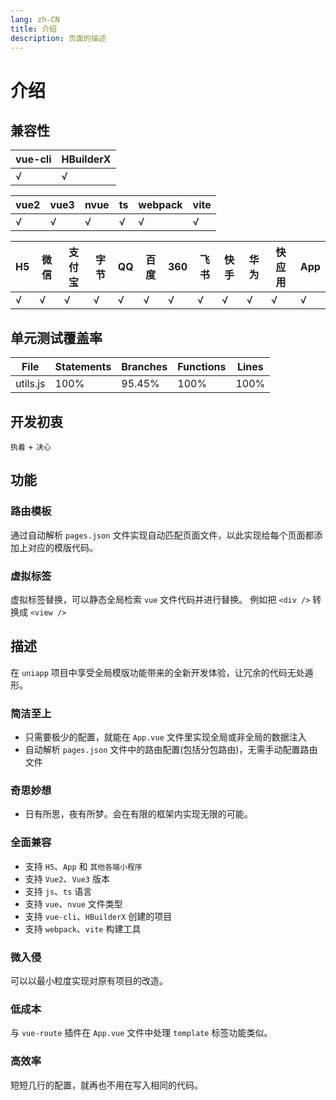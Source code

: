 ```yaml
---
lang: zh-CN
title: 介绍
description: 页面的描述
---
```


# 介绍

## 兼容性

| vue-cli | HBuilderX |
| ------- | --------- |
| √       | √         |

| vue2 | vue3 | nvue | ts  | webpack | vite |
| ---- | ---- | ---- | --- | ------- | ---- |
| √    | √    | √    | √   | √       | √    |

| H5  | 微信 | 支付宝 | 字节 | QQ  | 百度 | 360 | 飞书 | 快手 | 华为 | 快应用 | App |
| --- | ---- | ------ | ---- | --- | ---- | --- | ---- | ---- | ---- | ------ | --- |
| √   | √    | √      | √    | √   | √    | √   | √    | √    | √    | √      | √   |

## 单元测试覆盖率

| File     | Statements | Branches | Functions | Lines |
| -------- | ---------- | -------- | --------- | ----- |
| utils.js | 100%       | 95.45%   | 100%      | 100%  |

## 开发初衷

`执着` + `决心`

## 功能

### 路由模板

通过自动解析 `pages.json` 文件实现自动匹配页面文件，以此实现给每个页面都添加上对应的模版代码。

### 虚拟标签

虚拟标签替换，可以静态全局检索 `vue` 文件代码并进行替换。
例如把 `<div />` 转换成 `<view />`


## 描述

在 `uniapp` 项目中享受全局模版功能带来的全新开发体验，让冗余的代码无处遁形。

### 简洁至上

-   只需要极少的配置，就能在 `App.vue` 文件里实现全局或非全局的数据注入
-   自动解析 `pages.json` 文件中的路由配置(包括分包路由)，无需手动配置路由文件

### 奇思妙想

-   日有所思，夜有所梦。会在有限的框架内实现无限的可能。

### 全面兼容

-   支持 `H5`、`App` 和 `其他各端小程序`
-   支持 `Vue2`、`Vue3` 版本
-   支持 `js`、`ts` 语言
-   支持 `vue`、`nvue` 文件类型
-   支持 `vue-cli`、`HBuilderX` 创建的项目
-   支持 `webpack`、`vite` 构建工具

### 微入侵

可以以最小粒度实现对原有项目的改造。

### 低成本

与 `vue-route` 插件在 `App.vue` 文件中处理 `template` 标签功能类似。

### 高效率

短短几行的配置，就再也不用在写入相同的代码。
